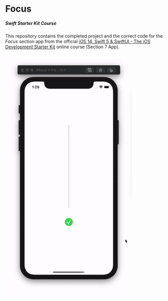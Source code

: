 # Focus
##### Swift Starter Kit Course

This repository contains the completed project and the correct code for the *Focus* section app from the official [iOS 14, Swift 5 & SwiftUI - The iOS Development Starter Kit](https://www.udemy.com/course/swift-starter-kit) online course (Section 7 App).

<br>

<img src="Project Resources/AppComplete_Focus.gif" width="400"/>
